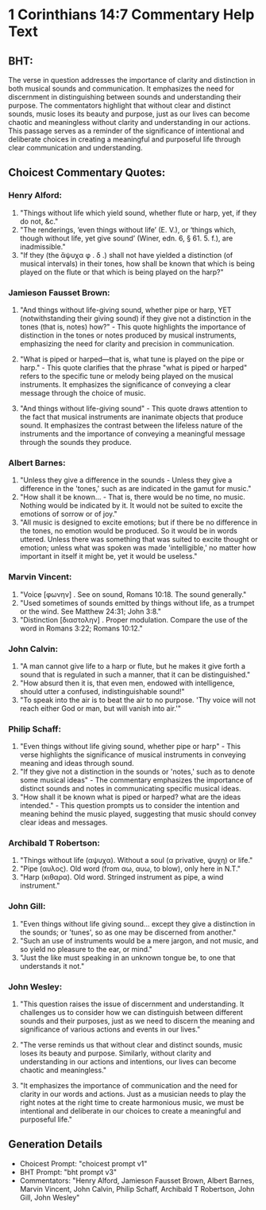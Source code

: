 # 1 Corinthians 14:7 Commentary Help Text

## BHT:
The verse in question addresses the importance of clarity and distinction in both musical sounds and communication. It emphasizes the need for discernment in distinguishing between sounds and understanding their purpose. The commentators highlight that without clear and distinct sounds, music loses its beauty and purpose, just as our lives can become chaotic and meaningless without clarity and understanding in our actions. This passage serves as a reminder of the significance of intentional and deliberate choices in creating a meaningful and purposeful life through clear communication and understanding.

## Choicest Commentary Quotes:
### Henry Alford:
1. "Things without life which yield sound, whether flute or harp, yet, if they do not, &c."
2. "The renderings, ‘even things without life’ (E. V.), or ‘things which, though without life, yet give sound’ (Winer, edn. 6, § 61. 5. f.), are inadmissible."
3. "If they (the ἄψυχα φ . δ .) shall not have yielded a distinction (of musical intervals) in their tones, how shall be known that which is being played on the flute or that which is being played on the harp?"

### Jamieson Fausset Brown:
1. "And things without life-giving sound, whether pipe or harp, YET (notwithstanding their giving sound) if they give not a distinction in the tones (that is, notes) how?" - This quote highlights the importance of distinction in the tones or notes produced by musical instruments, emphasizing the need for clarity and precision in communication.

2. "What is piped or harped—that is, what tune is played on the pipe or harp." - This quote clarifies that the phrase "what is piped or harped" refers to the specific tune or melody being played on the musical instruments. It emphasizes the significance of conveying a clear message through the choice of music.

3. "And things without life-giving sound" - This quote draws attention to the fact that musical instruments are inanimate objects that produce sound. It emphasizes the contrast between the lifeless nature of the instruments and the importance of conveying a meaningful message through the sounds they produce.

### Albert Barnes:
1. "Unless they give a difference in the sounds - Unless they give a difference in the 'tones,' such as are indicated in the gamut for music."
2. "How shall it be known... - That is, there would be no time, no music. Nothing would be indicated by it. It would not be suited to excite the emotions of sorrow or of joy."
3. "All music is designed to excite emotions; but if there be no difference in the tones, no emotion would be produced. So it would be in words uttered. Unless there was something that was suited to excite thought or emotion; unless what was spoken was made 'intelligible,' no matter how important in itself it might be, yet it would be useless."

### Marvin Vincent:
1. "Voice [φωνην] . See on sound, Romans 10:18. The sound generally."
2. "Used sometimes of sounds emitted by things without life, as a trumpet or the wind. See Matthew 24:31; John 3:8."
3. "Distinction [διαστολην] . Proper modulation. Compare the use of the word in Romans 3:22; Romans 10:12."

### John Calvin:
1. "A man cannot give life to a harp or flute, but he makes it give forth a sound that is regulated in such a manner, that it can be distinguished."
2. "How absurd then it is, that even men, endowed with intelligence, should utter a confused, indistinguishable sound!"
3. "To speak into the air is to beat the air to no purpose. 'Thy voice will not reach either God or man, but will vanish into air.'"

### Philip Schaff:
1. "Even things without life giving sound, whether pipe or harp" - This verse highlights the significance of musical instruments in conveying meaning and ideas through sound.
2. "If they give not a distinction in the sounds or 'notes,' such as to denote some musical ideas" - The commentary emphasizes the importance of distinct sounds and notes in communicating specific musical ideas.
3. "How shall it be known what is piped or harped? what are the ideas intended." - This question prompts us to consider the intention and meaning behind the music played, suggesting that music should convey clear ideas and messages.

### Archibald T Robertson:
1. "Things without life (αψυχα). Without a soul (α privative, ψυχη) or life."
2. "Pipe (αυλος). Old word (from αω, αυω, to blow), only here in N.T."
3. "Harp (κιθαρα). Old word. Stringed instrument as pipe, a wind instrument."

### John Gill:
1. "Even things without life giving sound... except they give a distinction in the sounds; or 'tunes', so as one may be discerned from another."
2. "Such an use of instruments would be a mere jargon, and not music, and so yield no pleasure to the ear, or mind."
3. "Just the like must speaking in an unknown tongue be, to one that understands it not."

### John Wesley:
1. "This question raises the issue of discernment and understanding. It challenges us to consider how we can distinguish between different sounds and their purposes, just as we need to discern the meaning and significance of various actions and events in our lives."

2. "The verse reminds us that without clear and distinct sounds, music loses its beauty and purpose. Similarly, without clarity and understanding in our actions and intentions, our lives can become chaotic and meaningless."

3. "It emphasizes the importance of communication and the need for clarity in our words and actions. Just as a musician needs to play the right notes at the right time to create harmonious music, we must be intentional and deliberate in our choices to create a meaningful and purposeful life."


## Generation Details
- Choicest Prompt: "choicest prompt v1"
- BHT Prompt: "bht prompt v3"
- Commentators: "Henry Alford, Jamieson Fausset Brown, Albert Barnes, Marvin Vincent, John Calvin, Philip Schaff, Archibald T Robertson, John Gill, John Wesley"
